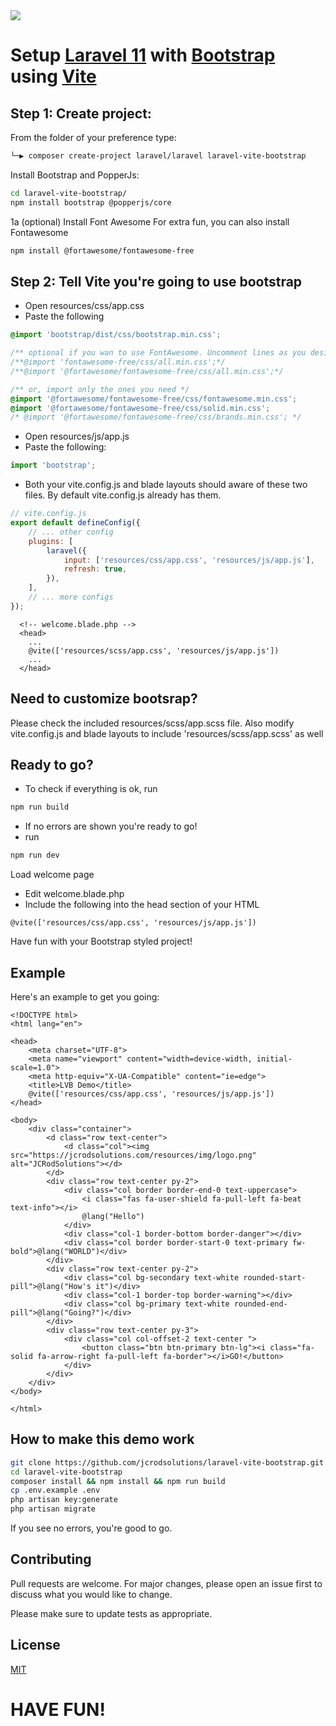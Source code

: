 <img src="https://jcrodsolutions.com/resources/img/logo.png"/>

# Setup [Laravel 11](https://laravel.com) with [Bootstrap](https://getbootstrap.com/) using [Vite](https://vitejs.dev/)

## Step 1: Create project: 
From the folder of your preference type:
```bash
└─▶ composer create-project laravel/laravel laravel-vite-bootstrap
```

Install Bootstrap and PopperJs:
```bash
cd laravel-vite-bootstrap/
npm install bootstrap @popperjs/core
```
1a (optional) Install Font Awesome
For extra fun, you can also install Fontawesome
```bash
npm install @fortawesome/fontawesome-free
```

## Step 2: Tell Vite you're going to use bootstrap
  - Open resources/css/app.css
  - Paste the following 
```css
@import 'bootstrap/dist/css/bootstrap.min.css';

/** optional if you wan to use FontAwesome. Uncomment lines as you desire */
/**@import 'fontawesome-free/css/all.min.css';*/
/**@import '@fortawesome/fontawesome-free/css/all.min.css';*/

/** or, import only the ones you need */
@import '@fortawesome/fontawesome-free/css/fontawesome.min.css';
@import '@fortawesome/fontawesome-free/css/solid.min.css';
/* @import '@fortawesome/fontawesome-free/css/brands.min.css'; */
```
  - Open resources/js/app.js
  - Paste the following: 
```js
import 'bootstrap';
```
  - Both your vite.config.js and blade layouts should aware of these two files. By default vite.config.js already has them.

```javascript
// vite.config.js
export default defineConfig({
    // ... other config
    plugins: [
        laravel({
            input: ['resources/css/app.css', 'resources/js/app.js'],
            refresh: true,
        }),
    ],
    // ... more configs
});
```
```html5
  <!-- welcome.blade.php -->
  <head>
    ...
    @vite(['resources/scss/app.css', 'resources/js/app.js'])
    ...
  </head>
```

## Need to customize bootsrap?
Please check the included resources/scss/app.scss file.
Also modify vite.config.js and blade layouts to include 'resources/scss/app.scss' as well

## Ready to go?
  - To check if everything is ok, run
```bash
npm run build
```
  - If no errors are shown you're ready to go!
  - run
```bash
npm run dev
```
Load welcome page
  - Edit welcome.blade.php
  - Include the following into the head section of your HTML
```html5
@vite(['resources/css/app.css', 'resources/js/app.js'])
```
Have fun with your Bootstrap styled project!

## Example
Here's an example to get you going:

```html5
<!DOCTYPE html>
<html lang="en">

<head>
    <meta charset="UTF-8">
    <meta name="viewport" content="width=device-width, initial-scale=1.0">
    <meta http-equiv="X-UA-Compatible" content="ie=edge">
    <title>LVB Demo</title>
    @vite(['resources/css/app.css', 'resources/js/app.js'])
</head>

<body>
    <div class="container">
        <d class="row text-center">
            <d class="col"><img src="https://jcrodsolutions.com/resources/img/logo.png" alt="JCRodSolutions"></d>
        </d>
        <div class="row text-center py-2">
            <div class="col border border-end-0 text-uppercase">
                <i class="fas fa-user-shield fa-pull-left fa-beat text-info"></i>
                @lang("Hello")
            </div>
            <div class="col-1 border-bottom border-danger"></div>
            <div class="col border border-start-0 text-primary fw-bold">@lang("WORLD")</div>
        </div>
        <div class="row text-center py-2">
            <div class="col bg-secondary text-white rounded-start-pill">@lang("How's it")</div>
            <div class="col-1 border-top border-warning"></div>
            <div class="col bg-primary text-white rounded-end-pill">@lang("Going?")</div>
        </div>
        <div class="row text-center py-3">
            <div class="col col-offset-2 text-center ">
                <button class="btn btn-primary btn-lg"><i class="fa-solid fa-arrow-right fa-pull-left fa-border"></i>GO!</button>
            </div>
        </div>
    </div>
</body>

</html>
```

## How to make this demo work
```bash
git clone https://github.com/jcrodsolutions/laravel-vite-bootstrap.git
cd laravel-vite-bootstrap
composer install && npm install && npm run build
cp .env.example .env
php artisan key:generate
php artisan migrate
```
If you see no errors, you're good to go.

## Contributing

Pull requests are welcome. For major changes, please open an issue first
to discuss what you would like to change.

Please make sure to update tests as appropriate.

## License

[MIT](https://choosealicense.com/licenses/mit/)

# HAVE FUN!